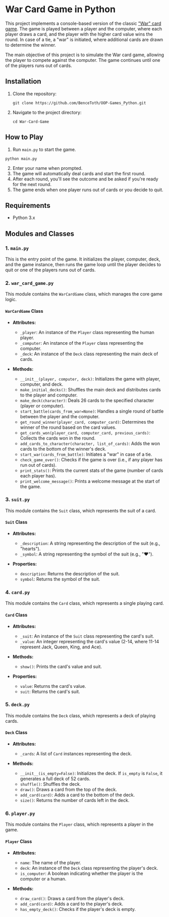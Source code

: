 # War Card Game in Python
This project implements a console-based version of the classic ["War" card game](https://en.wikipedia.org/wiki/War_(card_game)). The game is played between a player and the computer, where each player draws a card, and the player with the higher card value wins the round. In case of a tie, a "war" is initiated, where additional cards are drawn to determine the winner.

The main objective of this project is to simulate the War card game, allowing the player to compete against the computer. The game continues until one of the players runs out of cards.

## Installation
1. Clone the repository:
   ```
   git clone https://github.com/BenceToth/OOP-Games_Python.git
   ```
2. Navigate to the project directory:
   ```
   cd War-Card-Game
   ```

## How to Play

1. Run `main.py` to start the game.
```
python main.py
```
2. Enter your name when prompted.
3. The game will automatically deal cards and start the first round.
4. After each round, you'll see the outcome and be asked if you're ready for the next round.
5. The game ends when one player runs out of cards or you decide to quit.

## Requirements

- Python 3.x

## Modules and Classes
### 1. `main.py`
This is the entry point of the game. It initializes the player, computer, deck, and the game instance, then runs the game loop until the player decides to quit or one of the players runs out of cards.

### 2. `war_card_game.py`
This module contains the `WarCardGame` class, which manages the core game logic.

#### `WarCardGame` Class
- **Attributes:**
  - `_player`: An instance of the `Player` class representing the human player.
  - `_computer`: An instance of the `Player` class representing the computer.
  - `_deck`: An instance of the `Deck` class representing the main deck of cards.
  
- **Methods:**
  - `__init__(player, computer, deck)`: Initializes the game with player, computer, and deck.
  - `make_initial_decks()`: Shuffles the main deck and distributes cards to the player and computer.
  - `make_deck(character)`: Deals 26 cards to the specified character (player or computer).
  - `start_battle(cards_from_war=None)`: Handles a single round of battle between the player and the computer.
  - `get_round_winner(player_card, computer_card)`: Determines the winner of the round based on the card values.
  - `get_cards_won(player_card, computer_card, previous_cards)`: Collects the cards won in the round.
  - `add_cards_to_character(character, list_of_cards)`: Adds the won cards to the bottom of the winner's deck.
  - `start_war(cards_from_battle)`: Initiates a "war" in case of a tie.
  - `check_game_over()`: Checks if the game is over (i.e., if any player has run out of cards).
  - `print_stats()`: Prints the current stats of the game (number of cards each player has).
  - `print_welcome_message()`: Prints a welcome message at the start of the game.

### 3. `suit.py`
This module contains the `Suit` class, which represents the suit of a card.

#### `Suit` Class
- **Attributes:**
  - `_description`: A string representing the description of the suit (e.g., "hearts").
  - `_symbol`: A string representing the symbol of the suit (e.g., "♥").
  
- **Properties:**
  - `description`: Returns the description of the suit.
  - `symbol`: Returns the symbol of the suit.

### 4. `card.py`
This module contains the `Card` class, which represents a single playing card.

#### `Card` Class
- **Attributes:**
  - `_suit`: An instance of the `Suit` class representing the card's suit.
  - `_value`: An integer representing the card's value (2-14, where 11-14 represent Jack, Queen, King, and Ace).
  
- **Methods:**
  - `show()`: Prints the card's value and suit.
  
- **Properties:**
  - `value`: Returns the card's value.
  - `suit`: Returns the card's suit.

### 5. `deck.py`
This module contains the `Deck` class, which represents a deck of playing cards.

#### `Deck` Class
- **Attributes:**
  - `_cards`: A list of `Card` instances representing the deck.
  
- **Methods:**
  - `__init__(is_empty=False)`: Initializes the deck. If `is_empty` is `False`, it generates a full deck of 52 cards.
  - `shuffle()`: Shuffles the deck.
  - `draw()`: Draws a card from the top of the deck.
  - `add_card(card)`: Adds a card to the bottom of the deck.
  - `size()`: Returns the number of cards left in the deck.

### 6. `player.py`
This module contains the `Player` class, which represents a player in the game.

#### `Player` Class
- **Attributes:**
  - `name`: The name of the player.
  - `deck`: An instance of the `Deck` class representing the player's deck.
  - `is_computer`: A boolean indicating whether the player is the computer or a human.
  
- **Methods:**
  - `draw_card()`: Draws a card from the player's deck.
  - `add_card(card)`: Adds a card to the player's deck.
  - `has_empty_deck()`: Checks if the player's deck is empty.

